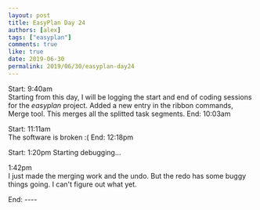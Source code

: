 ```yaml
---
layout: post
title: EasyPlan Day 24
authors: [alex]
tags: ["easyplan"]
comments: true
like: true
date: 2019-06-30
permalink: 2019/06/30/easyplan-day24
---
```

Start: 9:40am  
Starting from this day, I will be logging the start and end of coding sessions for the _easyplan_ project.
Added a new entry in the ribbon commands, Merge tool. This merges all the splitted task segments.
End: 10:03am  

Start: 11:11am  
The software is broken :(
End: 12:18pm  

Start: 1:20pm
Starting debugging...

1:42pm  
I just made the merging work and the undo. But the redo has some buggy things going. I can't figure out what yet.

End: ----
